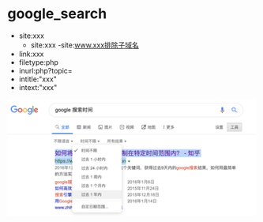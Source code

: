 # google_search

- site:xxx
  - site:xxx -site:www.xxx排除子域名
- link:xxx
- filetype:php
- inurl:php?topic=
- intitle:"xxx"
- intext:"xxx"

![](assets/markdown-img-paste-20190907151319804.png)
